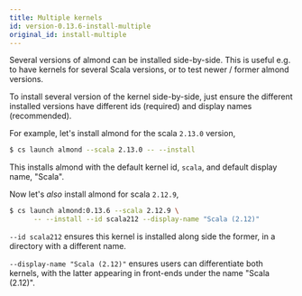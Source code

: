 ```yaml
---
title: Multiple kernels
id: version-0.13.6-install-multiple
original_id: install-multiple
---
```


Several versions of almond can be installed side-by-side. This is useful e.g. to have kernels
for several Scala versions, or to test newer / former almond versions.

To install several version of the kernel side-by-side, just ensure the different installed versions
have different ids (required) and display names (recommended).

For example, let's install almond for the scala `2.13.0` version,
```bash
$ cs launch almond --scala 2.13.0 -- --install
```

This installs almond with the default kernel id, `scala`, and default display name, "Scala".

Now let's *also* install almond for scala `2.12.9`,
```bash
$ cs launch almond:0.13.6 --scala 2.12.9 \
      -- --install --id scala212 --display-name "Scala (2.12)"
```

`--id scala212` ensures this kernel is installed along side the former, in a directory
with a different name.

`--display-name "Scala (2.12)"` ensures users can differentiate both kernels, with the latter
appearing in front-ends under the name "Scala (2.12)".
